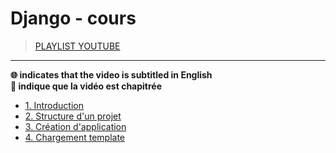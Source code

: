 # Django - cours

> [PLAYLIST YOUTUBE](https://www.youtube.com/playlist?list=PLrSOXFDHBtfED_VFTa6labxAOPh29RYiO)

---

**🌐 indicates that the video is subtitled in English**<br>
**🔢 indique que la vidéo est chapitrée**

+ [1. Introduction](https://www.youtube.com/watch?v=iBGhDHtysAA)
+ [2. Structure d'un projet](https://www.youtube.com/watch?v=rMHSCeA8Bfw)
+ [3. Création d'application](https://www.youtube.com/watch?v=t1B3NocLLWY)
+ [4. Chargement template](https://www.youtube.com/watch?v=82M_yuQ3CAY)
